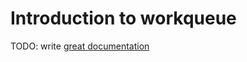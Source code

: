 # Introduction to workqueue

TODO: write [great documentation](http://jacobian.org/writing/great-documentation/what-to-write/)
